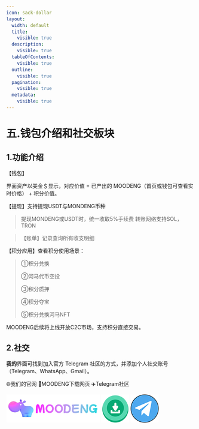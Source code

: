 ```yaml
---
icon: sack-dollar
layout:
  width: default
  title:
    visible: true
  description:
    visible: true
  tableOfContents:
    visible: true
  outline:
    visible: true
  pagination:
    visible: true
  metadata:
    visible: true
---
```


# 五.钱包介绍和社交板块

## 1.功能介绍

【钱包】

界面资产以美金＄显示，对应价值 = 已产出的 MOODENG（首页或钱包可查看实时价格） + 积分价值。

【提现】支持提现USDT与MONDENG币种

> 提现MONDENG或USDT时，统一收取5%手续费 转账网络支持SOL，TRON

> 【账单】记录查询所有收支明细

【积分应用】查看积分使用场景：

> ①积分兑换
>
> ②河马代币空投
>
> ③积分质押
>
> ④积分夺宝
>
> ⑤积分兑换河马NFT

MOODENG后续将上线开放C2C市场，支持积分直接交易。

## 2.社交

**我的**界面可找到加入官方 Telegram 社区的方式，并添加个人社交账号（Telegram、WhatsApp、Gmail）。

🌐我们的官网                                      🔗MOODENG下载网页                                   ✈️Telegram社区

[![官网](../.gitbook/assets/u_icon_moodeng.png)](https://reg.moodengsol.me/landing.html)              [![官网](../.gitbook/assets/down.png)](https://reg.moodengsol.me/landing.html)                                               [![官网](../.gitbook/assets/u_icon_t.png)](https://t.me/MOODENG_GlobalGame)
